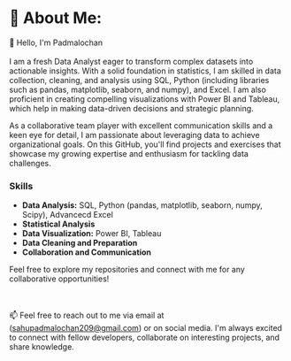 # 💫 About Me:
👋 Hello, I'm Padmalochan<br><br>
I am a fresh Data Analyst eager to transform complex datasets into actionable insights. With a solid foundation in statistics, I am skilled in data collection, cleaning, and analysis using SQL, Python (including libraries such as pandas, matplotlib, seaborn, and numpy), and Excel. I am also proficient in creating compelling visualizations with Power BI and Tableau, which help in making data-driven decisions and strategic planning.

As a collaborative team player with excellent communication skills and a keen eye for detail, I am passionate about leveraging data to achieve organizational goals. On this GitHub, you'll find projects and exercises that showcase my growing expertise and enthusiasm for tackling data challenges.

### Skills
- **Data Analysis:** SQL, Python (pandas, matplotlib, seaborn, numpy, Scipy), Advancecd Excel
- **Statistical Analysis**
- **Data Visualization:** Power BI, Tableau
- **Data Cleaning and Preparation**
- **Collaboration and Communication**

Feel free to explore my repositories and connect with me for any collaborative opportunities!

<br><br>📫 Feel free to reach out to me via email at (sahupadmalochan209@gmail.com) or on social media. I'm always excited to connect with fellow developers, collaborate on interesting projects, and share knowledge.

<!-- Proudly created with GPRM ( https://gprm.itsvg.in ) -->
